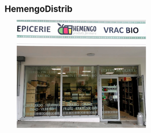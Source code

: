 # HemengoDistrib

<figure><img src=".gitbook/assets/Screenshot_20230608_084139.png" alt=""><figcaption></figcaption></figure>

